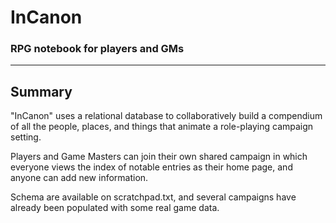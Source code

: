 # InCanon #
### RPG notebook for players and GMs ###
---

## Summary ##

"InCanon" uses a relational database to collaboratively build a compendium of
all the people, places, and things that animate a role-playing campaign setting.

Players and Game Masters can join their own shared campaign in which everyone
views the index of notable entries as their home page, and anyone can add new information.

Schema are available on scratchpad.txt, and several campaigns have
already been populated with some real game data.
